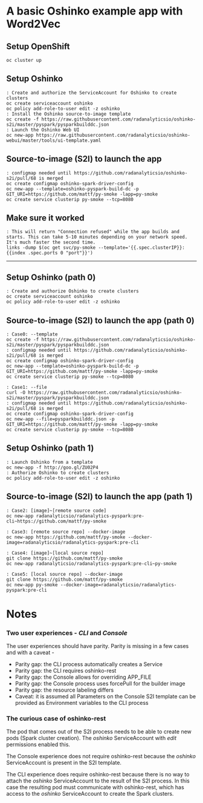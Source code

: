 # A basic Oshinko example app with Word2Vec

## Setup OpenShift

    oc cluster up

## Setup Oshinko

    : Create and authorize the ServiceAccount for Oshinko to create clusters
    oc create serviceaccount oshinko
    oc policy add-role-to-user edit -z oshinko
    : Install the Oshinko source-to-image template
    oc create -f https://raw.githubusercontent.com/radanalyticsio/oshinko-s2i/master/pyspark/pysparkbuilddc.json
    : Launch the Oshinko Web UI
    oc new-app https://raw.githubusercontent.com/radanalyticsio/oshinko-webui/master/tools/ui-template.yaml


## Source-to-image (S2I) to launch the app

    : configmap needed until https://github.com/radanalyticsio/oshinko-s2i/pull/68 is merged
    oc create configmap oshinko-spark-driver-config
    oc new-app --template=oshinko-pyspark-build-dc -p GIT_URI=https://github.com/mattf/py-smoke -lapp=py-smoke
    oc create service clusterip py-smoke --tcp=8080


## Make sure it worked

    : This will return "Connection refused" while the app builds and starts. This can take 5-10 minutes depending on your network speed. It's much faster the second time.
    links -dump $(oc get svc/py-smoke --template='{{.spec.clusterIP}}:{{index .spec.ports 0 "port"}}')


------------------------------------

## Setup Oshinko (path 0)

    : Create and authorize Oshinko to create clusters
    oc create serviceaccount oshinko
    oc policy add-role-to-user edit -z oshinko

## Source-to-image (S2I) to launch the app (path 0)

    : Case0: --template
    oc create -f https://raw.githubusercontent.com/radanalyticsio/oshinko-s2i/master/pyspark/pysparkbuilddc.json
    : configmap needed until https://github.com/radanalyticsio/oshinko-s2i/pull/68 is merged
    oc create configmap oshinko-spark-driver-config
    oc new-app --template=oshinko-pyspark-build-dc -p GIT_URI=https://github.com/mattf/py-smoke -lapp=py-smoke
    oc create service clusterip py-smoke --tcp=8080

    : Case1: --file
    curl -O https://raw.githubusercontent.com/radanalyticsio/oshinko-s2i/master/pyspark/pysparkbuilddc.json
    : configmap needed until https://github.com/radanalyticsio/oshinko-s2i/pull/68 is merged
    oc create configmap oshinko-spark-driver-config
    oc new-app --file=pysparkbuilddc.json -p GIT_URI=https://github.com/mattf/py-smoke -lapp=py-smoke
    oc create service clusterip py-smoke --tcp=8080


## Setup Oshinko (path 1)

    : Launch Oshinko from a template
    oc new-app -f http://goo.gl/ZU02P4
    : Authorize Oshinko to create clusters
    oc policy add-role-to-user edit -z oshinko

## Source-to-image (S2I) to launch the app (path 1)

    : Case2: [image]~[remote source code]
    oc new-app radanalyticsio/radanalytics-pyspark:pre-cli~https://github.com/mattf/py-smoke

    : Case3: [remote source repo] --docker-image
    oc new-app https://github.com/mattf/py-smoke --docker-image=radanalyticsio/radanalytics-pyspark:pre-cli

    : Case4: [image]~[local source repo]
    git clone https://github.com/mattf/py-smoke
    oc new-app radanalyticsio/radanalytics-pyspark:pre-cli~py-smoke

    : Case5: [local source repo] --docker-image
    git clone https://github.com/mattf/py-smoke
    oc new-app py-smoke --docker-image=radanalyticsio/radanalytics-pyspark:pre-cli


# Notes

### Two user experiences - *CLI* and *Console*

The user experiences should have parity. Parity is missing in a few cases and with a caveat -

* Parity gap: the CLI process automatically creates a Service
* Parity gap: the CLI requires oshinko-rest
* Parity gap: the Console allows for overriding APP_FILE
* Parity gap: the Console process uses forcePull for the builder image
* Parity gap: the resource labeling differs
* Caveat: it is assumed all Parameters on the Console S2I template can be provided as Environment variables to the CLI process

### The curious case of oshinko-rest

The pod that comes out of the S2I process needs to be able to create new pods (Spark cluster creation). The *oshinko* ServiceAccount with *edit* permissions enabled this.

The Console experience does not require oshinko-rest because the *oshinko* ServiceAccount is present in the S2I template.

The CLI experience does require oshinko-rest because there is no way to attach the *oshinko* ServiceAccount to the result of the S2I process. In this case the resulting pod must communicate with oshinko-rest, which has access to the *oshinko* ServiceAccount to create the Spark clusters.
